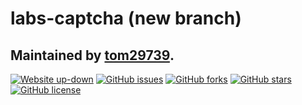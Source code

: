 # labs-captcha (new branch)
## Maintained by [tom29739](https://github.com/tom29739).
[![Website up-down](https://img.shields.io/website-up-down-green-red/https/tools.wmflabs.org/captcha-dev.svg)](https://tools.wmflabs.org/captcha-dev)
[![GitHub issues](https://img.shields.io/github/issues/labs-captcha/captcha.svg)](https://github.com/labs-captcha/captcha/issues)
[![GitHub forks](https://img.shields.io/github/forks/labs-captcha/captcha.svg)](https://github.com/labs-captcha/captcha/network)
[![GitHub stars](https://img.shields.io/github/stars/labs-captcha/captcha.svg)](https://github.com/labs-captcha/captcha/stargazers)
[![GitHub license](https://img.shields.io/badge/license-MIT-blue.svg)](https://raw.githubusercontent.com/labs-captcha/captcha/new/LICENSE)
